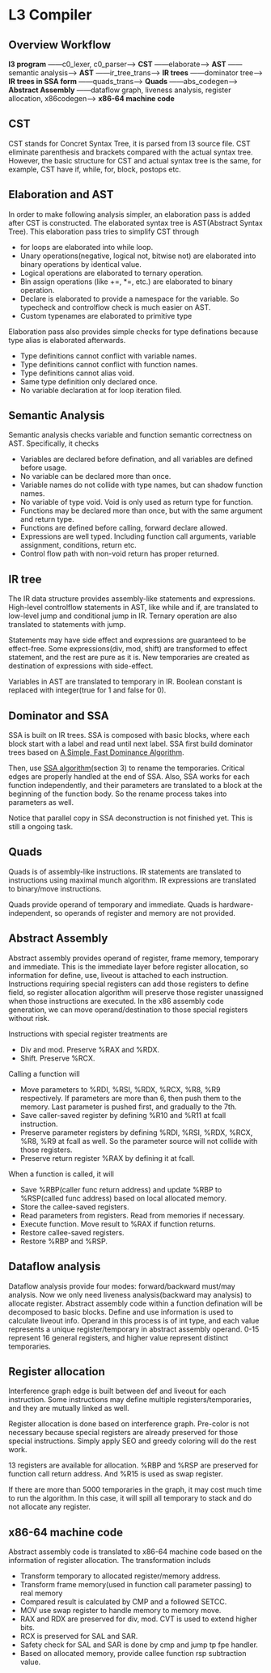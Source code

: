 # L3 Compiler

## Overview Workflow

**l3 program** ——c0_lexer, c0_parser——> **CST** ——elaborate——> **AST** ——semantic analysis——> **AST** ——ir_tree_trans——> **IR trees** ——dominator tree——> **IR trees in SSA form** ——quads_trans——> **Quads**  ——abs_codegen——> **Abstract Assembly** ——dataflow graph, liveness analysis, register allocation, x86codegen——> **x86-64 machine code**


## CST
CST stands for Concret Syntax Tree, it is parsed from l3 source file. CST eliminate parenthesis and brackets compared with the actual syntax tree. However, the basic structure for CST and actual syntax tree is the same, for example, CST have if, while, for, block, postops etc.

## Elaboration and AST
In order to make following analysis simpler, an elaboration pass is added after CST is constructed. The elaborated syntax tree is AST(Abstract Syntax Tree). This elaboration pass tries to simplify CST through

* for loops are elaborated into while loop.
* Unary operations(negative, logical not, bitwise not) are elaborated into binary operations by identical value.
* Logical operations are elaborated to ternary operation.
* Bin assign operations (like +=, *=, etc.) are elaborated to binary operation.
* Declare is elaborated to provide a namespace for the variable. So typecheck and controlflow check is much easier on AST.
* Custom typenames are elaborated to primitive type

Elaboration pass also provides simple checks for type definations because type alias is elaborated afterwards.

* Type definitions cannot conflict with variable names.
* Type definitions cannot conflict with function names.
* Type definitions cannot alias void. 
* Same type definition only declared once.
* No variable declaration at for loop iteration filed.

## Semantic Analysis
Semantic analysis checks variable and function semantic correctness on AST. Specifically, it checks

* Variables are declared before defination, and all variables are defined before usage.
* No variable can be declared more than once.
* Variable names do not collide with type names, but can shadow function names.
* No variable of type void. Void is only used as return type for function.
* Functions may be declared more than once, but with the same argument and return type.
* Functions are defined before calling, forward declare allowed.
* Expressions are well typed. Including function call arguments, variable assignment, conditions, return etc. 
* Control flow path with non-void return has proper returned.

## IR tree
The IR data structure provides assembly-like statements and expressions. High-level controlflow statements in AST, like while and if, are translated to low-level jump and conditional jump in IR. Ternary operation are also translated to statements with jump.

Statements may have side effect and expressions are guaranteed to be effect-free. Some expressions(div, mod, shift) are transformed to effect statement, and the rest are pure as it is. New temporaries are created as destination of expressions with side-effect. 

Variables in AST are translated to temporary in IR. Boolean constant is replaced with integer(true for 1 and false for 0). 

## Dominator and SSA
SSA is built on IR trees. SSA is composed with basic blocks, where each block start with a label and read until next label. SSA first build dominator trees based on [A Simple, Fast Dominance Algorithm](https://www.cs.rice.edu/~keith/EMBED/dom.pdf).

Then, use [SSA algorithm](https://pfalcon.github.io/ssabook/latest/book.pdf)(section 3) to rename the temporaries. Critical edges are properly handled at the end of SSA. Also, SSA works for each function independently, and their parameters are translated to a block at the beginning of the function body. So the rename process takes into parameters as well.

Notice that parallel copy in SSA deconstruction is not finished yet. This is still a ongoing task.

## Quads
Quads is of assembly-like instructions. IR statements are translated to instructions using maximal munch algorithm. IR expressions are translated to binary/move instructions. 

Quads provide operand of temporary and immediate. Quads is hardware-independent, so operands of register and memory are not provided.

## Abstract Assembly
Abstract assembly provides operand of register, frame memory, temporary and immediate. This is the immediate layer before register allocation, so information for define, use, liveout is attached to each instruction. Instructions requiring special registers can add those registers to define field, so register allocation algorithm will preserve those register unassigned when those instructions are executed. In the x86 assembly code generation, we can move operand/destination to those special registers without risk.

Instructions with special register treatments are

* Div and mod. Preserve %RAX and %RDX.
* Shift. Preserve %RCX.

Calling a function will 

* Move parameters to %RDI, %RSI, %RDX, %RCX, %R8, %R9 respectively. If parameters are more than 6, then push them to the memory. Last parameter is pushed first, and gradually to the 7th.
* Save caller-saved register by defining %R10 and %R11 at fcall instruction. 
* Preserve parameter registers by defining %RDI, %RSI, %RDX, %RCX, %R8, %R9 at fcall as well. So the parameter source will not collide with those registers.
* Preserve return register %RAX by defining it at fcall.

When a function is called, it will 

* Save %RBP(caller func return address) and update %RBP to %RSP(called func address) based on local allocated memory.
* Store the callee-saved registers.
* Read parameters from registers. Read from memories if necessary.
* Execute function. Move result to %RAX if function returns.
* Restore callee-saved registers.
* Restore %RBP and %RSP.

## Dataflow analysis
Dataflow analysis provide four modes: forward/backward must/may analysis. Now we only need liveness analysis(backward may analysis) to allocate register. Abstract assembly code within a function defination will be decomposed to basic blocks. Define and use information is used to calculate liveout info. Operand in this process is of int type, and each value represents a unique register/temporary in abstract assembly operand. 0-15 represent 16 general registers, and higher value represent distinct temporaries.

## Register allocation
Interference graph edge is built between def and liveout for each instruction. Some instructions may define multiple registers/temporaries, and they are mutually linked as well.

Register allocation is done based on interference graph. Pre-color is not necessary because special registers are already preserved for those special instructions. Simply apply SEO and greedy coloring will do the rest work.

13 registers are available for allocation. %RBP and %RSP are preserved for function call return address. And %R15 is used as swap register.

If there are more than 5000 temporaries in the graph, it may cost much time to run the algorithm. In this case, it will spill all temporary to stack and do not allocate any register.

## x86-64 machine code
Abstract assembly code is translated to x86-64 machine code based on the information of register allocation. The transformation includs

* Transform temporary to allocated register/memory address.
* Transform frame memory(used in function call parameter passing) to real memory
* Compared result is calculated by CMP and a followed SETCC.
* MOV use swap register to handle memory to memory move.
* RAX and RDX are preserved for div, mod. CVT is used to extend higher bits.
* RCX is preserved for SAL and SAR.
* Safety check for SAL and SAR is done by cmp and jump tp fpe handler.
* Based on allocated memory, provide callee function rsp subtraction value.